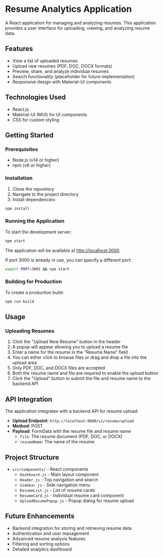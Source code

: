 # Resume Analytics Application

A React application for managing and analyzing resumes. This application provides a user interface for uploading, viewing, and analyzing resume data.

## Features

- View a list of uploaded resumes
- Upload new resumes (PDF, DOC, DOCX formats)
- Preview, share, and analyze individual resumes
- Search functionality (placeholder for future implementation)
- Responsive design with Material-UI components

## Technologies Used

- React.js
- Material-UI (MUI) for UI components
- CSS for custom styling

## Getting Started

### Prerequisites

- Node.js (v14 or higher)
- npm (v6 or higher)

### Installation

1. Clone the repository
2. Navigate to the project directory
3. Install dependencies:

```bash
npm install
```

### Running the Application

To start the development server:

```bash
npm start
```

The application will be available at [http://localhost:3000](http://localhost:3000).

If port 3000 is already in use, you can specify a different port:

```bash
export PORT=3001 && npm start
```

### Building for Production

To create a production build:

```bash
npm run build
```

## Usage

### Uploading Resumes

1. Click the "Upload New Resume" button in the header
2. A popup will appear allowing you to upload a resume file
3. Enter a name for the resume in the "Resume Name" field
4. You can either click to browse files or drag and drop a file into the upload area
5. Only PDF, DOC, and DOCX files are accepted
6. Both the resume name and file are required to enable the upload button
7. Click the "Upload" button to submit the file and resume name to the backend API

## API Integration

The application integrates with a backend API for resume upload:

- **Upload Endpoint**: `http://localhost:8000/v1/resume/upload`
- **Method**: POST
- **Payload**: FormData with the resume file and resume name
  - `file`: The resume document (PDF, DOC, or DOCX)
  - `resumeName`: The name of the resume

## Project Structure

- `src/components/` - React components
  - `Dashboard.js` - Main layout component
  - `Header.js` - Top navigation and search
  - `Sidebar.js` - Side navigation menu
  - `ResumeList.js` - List of resume cards
  - `ResumeCard.js` - Individual resume card component
  - `UploadResumePopup.js` - Popup dialog for resume upload

## Future Enhancements

- Backend integration for storing and retrieving resume data
- Authentication and user management
- Advanced resume analysis features
- Filtering and sorting options
- Detailed analytics dashboard
